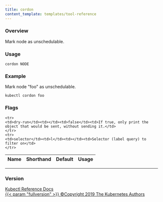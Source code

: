 ```yaml
---
title: cordon
content_template: templates/tool-reference
---
```


### Overview
Mark node as unschedulable.

### Usage

`cordon NODE`


### Example

 Mark node "foo" as unschedulable.

```shell
kubectl cordon foo
```




### Flags

<div class="table-responsive"><table class="table table-bordered">
<thead class="thead-light">
<tr>
            <th>Name</th>
            <th>Shorthand</th>
            <th>Default</th>
            <th>Usage</th>
        </tr>
    </thead>
    <tbody>
    
    <tr>
    <td>dry-run</td><td></td><td>false</td><td>If true, only print the object that would be sent, without sending it.</td>
    </tr>
    <tr>
    <td>selector</td><td>l</td><td></td><td>Selector (label query) to filter on</td>
    </tr>
</tbody>
</table></div>




<hr>


### Version

<div class="kubectl-reference-copyright">

<a href="https://github.com/kubernetes/kubernetes">Kubectl Reference Docs  
{{< param "fullversion" >}}   &#xa9;Copyright 2019 The Kubernetes Authors</a>

</div>

